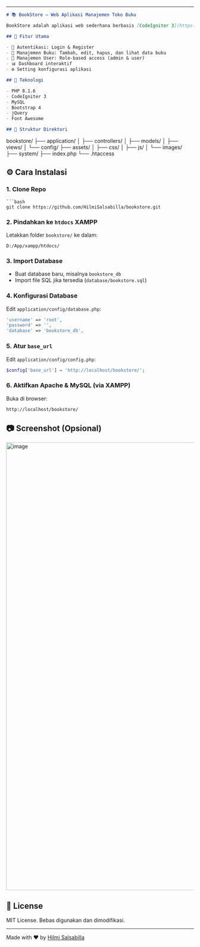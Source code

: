 
---

```markdown
# 📚 BookStore – Web Aplikasi Manajemen Toko Buku

BookStore adalah aplikasi web sederhana berbasis [CodeIgniter 3](https://codeigniter.com/) yang digunakan untuk mengelola data toko buku, termasuk user login, register, dan manajemen data buku.

## 🚀 Fitur Utama

- 🔐 Autentikasi: Login & Register
- 📖 Manajemen Buku: Tambah, edit, hapus, dan lihat data buku
- 👥 Manajemen User: Role-based access (admin & user)
- 📊 Dashboard interaktif
- ⚙️ Setting konfigurasi aplikasi

## 🧰 Teknologi

- PHP 8.1.6
- CodeIgniter 3
- MySQL
- Bootstrap 4
- jQuery
- Font Awesome

## 📂 Struktur Direktori

```

bookstore/
├── application/
│   ├── controllers/
│   ├── models/
│   ├── views/
│   └── config/
├── assets/
│   ├── css/
│   ├── js/
│   └── images/
├── system/
├── index.php
└── .htaccess

## ⚙️ Cara Instalasi

### 1. Clone Repo

````
```bash
git clone https://github.com/HilmiSalsabilla/bookstore.git
````

### 2. Pindahkan ke `htdocs` XAMPP

Letakkan folder `bookstore/` ke dalam:

```
D:/App/xampp/htdocs/
```

### 3. Import Database

* Buat database baru, misalnya `bookstore_db`
* Import file SQL jika tersedia (`database/bookstore.sql`)

### 4. Konfigurasi Database

Edit `application/config/database.php`:

```php
'username' => 'root',
'password' => '',
'database' => 'bookstore_db',
```

### 5. Atur `base_url`

Edit `application/config/config.php`:

```php
$config['base_url'] = 'http://localhost/bookstore/';
```

### 6. Aktifkan Apache & MySQL (via XAMPP)

Buka di browser:

```
http://localhost/bookstore/
```

## 📷 Screenshot (Opsional)

<img width="2219" height="1199" alt="image" src="https://github.com/user-attachments/assets/ef4a0868-07e4-4785-a507-3ade7e2b7035" />


## 📄 License

MIT License. Bebas digunakan dan dimodifikasi.

---

Made with ❤️ by [Hilmi Salsabilla](https://github.com/HilmiSalsabilla)
